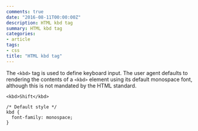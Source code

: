 ```yaml
---
comments: true
date: "2016-08-11T00:00:00Z"
description: HTML kbd tag
summary: HTML kbd tag
categories:
- article
tags:
- css
title: "HTML kbd tag"
---
```


The `<kbd>` tag is used to define keyboard input. The user agent defaults to rendering the contents of a `<kbd>` element using its default monospace font, although this is not mandated by the HTML standard.

```
<kbd>Shift</kbd>

/* Default style */
kbd {
  font-family: monospace;
}
```